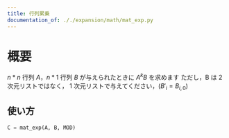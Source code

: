 ```yaml
---
title: 行列累乗
documentation_of: ././expansion/math/mat_exp.py
---
```


# 概要
$n * n$ 行列 $A$，$n * 1$ 行列 $B$ が与えられたときに
$A^k B$ を求めます
ただし，B は 2 次元リストではなく， 1 次元リストで与えてください，($B'_i = B_{i, 0}$)

## 使い方
```python
C = mat_exp(A, B, MOD)
```
